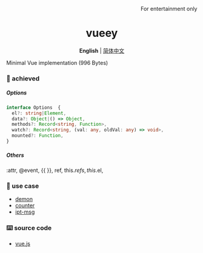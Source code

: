 <p align="right">
  For entertainment only
</p>

<h1 align="center">vueey</h1>

<p align="center">
  <b>English</b> | <a href="./README.zh-CN.md">简体中文</a>
</p>

Minimal Vue implementation (996 Bytes)

### 🎉 achieved

##### Options

```ts
interface Options  {
  el?: string|Element,
  data?: Object|() => Object,
  methods?: Record<string, Function>,
  watch?: Record<string, (val: any, oldVal: any) => void>,
  mounted?: Function,
}
```

##### Others

:attr, @event, {{ }}, ref, this.$refs, this.$el,

### 🎯 use case
- [demon](./examples/demon.html)
- [counter](./examples/counter.html)
- [ipt-msg](./examples/ipt-msg.html)

### ⌨️ source code
- [vue.js](./vue.js)
